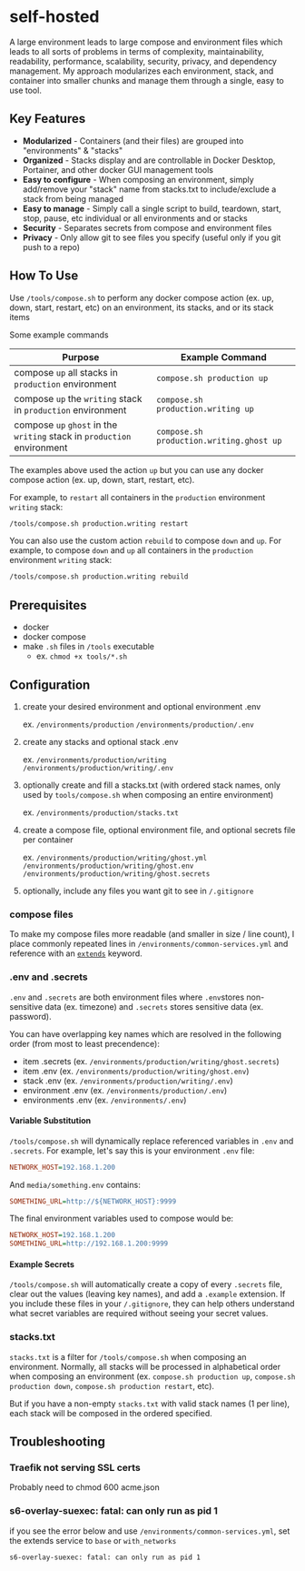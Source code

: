 # self-hosted
A large environment leads to large compose and environment files which leads to all sorts of problems in terms of complexity, maintainability, readability, performance, scalability, security, privacy, and dependency management. My approach modularizes each environment, stack, and container into smaller chunks and manage them through a single, easy to use tool.

## Key Features

- **Modularized** - Containers (and their files) are grouped into "environments" & "stacks"
- **Organized** - Stacks display and are controllable in Docker Desktop, Portainer, and other docker GUI management tools
- **Easy to configure** - When composing an environment, simply add/remove your "stack" name from stacks.txt to include/exclude a stack from being managed
- **Easy to manage** - Simply call a single script to build, teardown, start, stop, pause, etc individual or all environments and or stacks
- **Security** - Separates secrets from compose and environment files
- **Privacy** - Only allow git to see files you specify (useful only if you git push to a repo)

## How To Use

Use `/tools/compose.sh` to perform any docker compose action (ex. up, down, start, restart, etc) on an environment, its stacks, and or its stack items

Some example commands

| Purpose                                                            | Example Command                     |
| ------------------------------------------------------------------ | ----------------------------------- |
| compose `up` all stacks in `production` environment                      | `compose.sh production up`                |
| compose `up` the `writing` stack in `production` environment            | `compose.sh production.writing up`       |
| compose `up` `ghost` in the `writing` stack in `production` environment | `compose.sh production.writing.ghost up` |

The examples above used the action `up` but you can use any docker compose action (ex. up, down, start, restart, etc).

For example, to `restart` all containers in the `production` environment `writing` stack:

```bash
/tools/compose.sh production.writing restart
```

You can also use the custom action `rebuild` to compose `down` and `up`.
For example, to compose `down` and `up` all containers in the `production` environment `writing` stack:

```bash
/tools/compose.sh production.writing rebuild
```

## Prerequisites

- docker
- docker compose
- make `.sh` files in `/tools` executable
   - ex. `chmod +x tools/*.sh`

## Configuration

1. create your desired environment and optional environment .env

   ex.
   `/environments/production`
   `/environments/production/.env`

2. create any stacks and optional stack .env

   ex.
   `/environments/production/writing`
   `/environments/production/writing/.env`

3. optionally create and fill a stacks.txt (with ordered stack names, only used by `tools/compose.sh` when composing an entire environment)

   ex.
   `/environments/production/stacks.txt`

4. create a compose file, optional environment file, and optional secrets file per container

   ex.
   `/environments/production/writing/ghost.yml`
   `/environments/production/writing/ghost.env`
   `/environments/production/writing/ghost.secrets`

5. optionally, include any files you want git to see in `/.gitignore`

### compose files

To make my compose files more readable (and smaller in size / line count), I place commonly repeated lines in `/environments/common-services.yml` and reference with an [`extends`](https://docs.docker.com/compose/extends/) keyword.

### .env and .secrets

`.env` and `.secrets` are both environment files where `.env`stores non-sensitive data (ex. timezone) and `.secrets` stores sensitive data (ex. password).

You can have overlapping key names which are resolved in the following order (from most to least precendence):

- item .secrets (ex. `/environments/production/writing/ghost.secrets`)
- item .env (ex. `/environments/production/writing/ghost.env`)
- stack .env (ex. `/environments/production/writing/.env`)
- environment .env (ex. `/environments/production/.env`)
- environments .env (ex. `/environments/.env`)

#### Variable Substitution

`/tools/compose.sh` will dynamically replace referenced variables in `.env` and `.secrets`. For example, let's say this is your environment `.env` file:

```ini
NETWORK_HOST=192.168.1.200
```

And `media/something.env` contains:

```ini
SOMETHING_URL=http://${NETWORK_HOST}:9999
```

The final environment variables used to compose would be:

```ini
NETWORK_HOST=192.168.1.200
SOMETHING_URL=http://192.168.1.200:9999
```

#### Example Secrets

`/tools/compose.sh` will automatically create a copy of every `.secrets` file, clear out the values (leaving key names), and add a `.example` extension. If you include these files in your `/.gitignore`, they can help others understand what secret variables are required without seeing your secret values.

### stacks.txt

`stacks.txt` is a filter for `/tools/compose.sh` when composing an environment. Normally, all stacks will be processed in alphabetical order when composing an environment (ex. `compose.sh production up`, `compose.sh production down`, `compose.sh production restart`, etc).

But if you have a non-empty `stacks.txt` with valid stack names (1 per line), each stack will be composed in the ordered specified.

## Troubleshooting

### Traefik not serving SSL certs

Probably need to chmod 600 acme.json

### s6-overlay-suexec: fatal: can only run as pid 1

if you see the error below and use `/environments/common-services.yml`, set the extends service to `base` or `with_networks`

```bash
s6-overlay-suexec: fatal: can only run as pid 1
```
